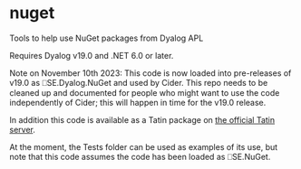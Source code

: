 # nuget
Tools to help use NuGet packages from Dyalog APL

Requires Dyalog v19.0 and .NET 6.0 or later.

Note on November 10th 2023: This code is now loaded into pre-releases of v19.0 as ⎕SE.Dyalog.NuGet and used by Cider. This repo needs to be cleaned up and documented for people who might want to use the code independently of Cider; this will happen in time for the v19.0 release.

In addition this code is available as a Tatin package on [the official Tatin server](https://tatin.dev/).

At the moment, the Tests folder can be used as examples of its use, but note that this code assumes the code has been loaded as ⎕SE.NuGet.
